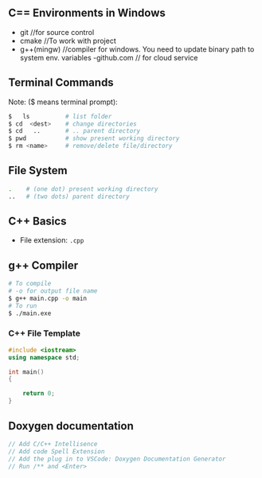 ## C== Environments in Windows
- git           //for source control
- cmake         //To work with project
- g++(mingw)    //compiler for windows. You need to update binary path to system env. variables
-github.com // for cloud service


## Terminal Commands 
Note: ($ means terminal prompt):
```bash
$   ls          # list folder 
$ cd  <dest>  	# change directories
$ cd   ..		# .. parent directory 
$ pwd           # show present working directory
$ rm <name>     # remove/delete file/directory
```
## File System
``` bash
.    # (one dot) present working directory
..   # (two dots) parent directory
```
## C++ Basics
- File extension: `.cpp`

## g++ Compiler
```bash
# To compile
# -o for output file name
$ g++ main.cpp -o main
# To run
$ ./main.exe
```

### C++ File Template
```cpp
#include <iostream>
using namespace std;

int main()
{

    return 0;
}
```

## Doxygen documentation
```cpp
// Add C/C++ Intellisence
// Add code Spell Extension
// Add the plug in to VSCode: Doxygen Documentation Generator
// Run /** and <Enter>
